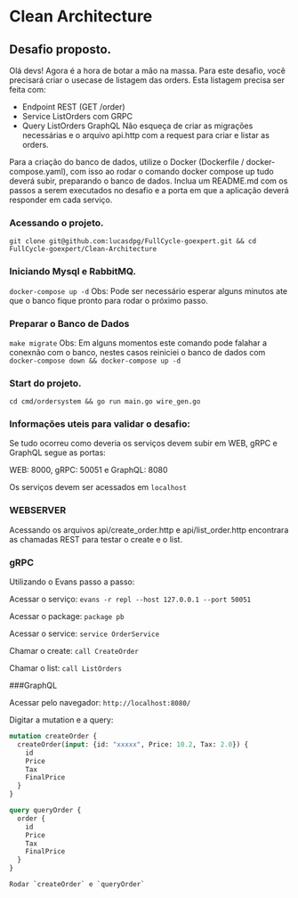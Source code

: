 # Clean Architecture

## Desafio proposto.

Olá devs!
Agora é a hora de botar a mão na massa. Para este desafio, você precisará criar o usecase de listagem das orders.
Esta listagem precisa ser feita com:
- Endpoint REST (GET /order)
- Service ListOrders com GRPC
- Query ListOrders GraphQL
Não esqueça de criar as migrações necessárias e o arquivo api.http com a request para criar e listar as orders.

Para a criação do banco de dados, utilize o Docker (Dockerfile / docker-compose.yaml), com isso ao rodar o comando docker compose up tudo deverá subir, preparando o banco de dados.
Inclua um README.md com os passos a serem executados no desafio e a porta em que a aplicação deverá responder em cada serviço.


### Acessando o projeto.
`git clone git@github.com:lucasdpg/FullCycle-goexpert.git && cd FullCycle-goexpert/Clean-Architecture`

### Iniciando Mysql e RabbitMQ.
`docker-compose up -d`
Obs: Pode ser necessário esperar alguns minutos ate que o banco fique pronto para rodar o próximo passo.

### Preparar o Banco de Dados
`make migrate`
Obs: Em alguns momentos este comando pode falahar a conexnão com o banco, nestes casos reiniciei o banco de dados com `docker-compose down && docker-compose up -d`

### Start do projeto.
`cd cmd/ordersystem && go run main.go wire_gen.go`

### Informações uteis para validar o desafio:

Se tudo ocorreu como deveria os serviços devem subir em WEB, gRPC e GraphQL segue as portas:

WEB: 8000, gRPC: 50051 e GraphQL: 8080

Os serviços devem ser acessados em `localhost`

### WEBSERVER
Acessando os arquivos api/create_order.http e api/list_order.http encontrara as chamadas REST para testar o create e o list.

### gRPC
Utilizando o Evans passo a passo:

Acessar o serviço: `evans -r repl --host 127.0.0.1 --port 50051`

Acessar o package: `package pb`

Acessar o service: `service OrderService`

Chamar o create: `call CreateOrder`

Chamar o list: `call ListOrders`

###GraphQL

Acessar pelo navegador: `http://localhost:8080/`

Digitar a mutation e a query:

```graphql
mutation createOrder {
  createOrder(input: {id: "xxxxx", Price: 10.2, Tax: 2.0}) {
    id
    Price
    Tax
    FinalPrice
  }
}

query queryOrder {
  order {
    id
    Price
    Tax
    FinalPrice
  }
}

Rodar `createOrder` e `queryOrder`

